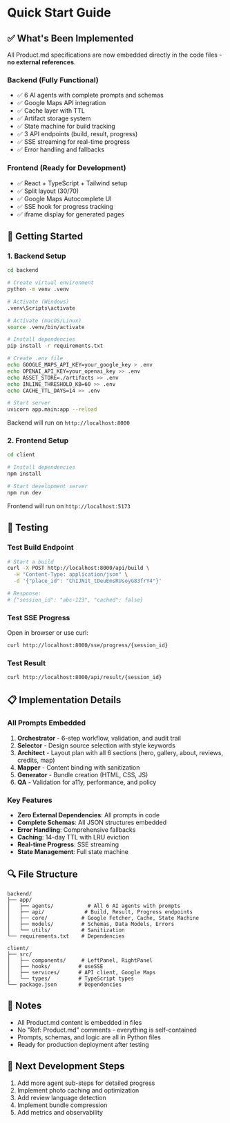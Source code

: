 # Quick Start Guide

## ✅ What's Been Implemented

All Product.md specifications are now embedded directly in the code files - **no external references**.

### Backend (Fully Functional)

- ✅ 6 AI agents with complete prompts and schemas
- ✅ Google Maps API integration
- ✅ Cache layer with TTL
- ✅ Artifact storage system
- ✅ State machine for build tracking
- ✅ 3 API endpoints (build, result, progress)
- ✅ SSE streaming for real-time progress
- ✅ Error handling and fallbacks

### Frontend (Ready for Development)

- ✅ React + TypeScript + Tailwind setup
- ✅ Split layout (30/70)
- ✅ Google Maps Autocomplete UI
- ✅ SSE hook for progress tracking
- ✅ iframe display for generated pages

## 🚀 Getting Started

### 1. Backend Setup

```bash
cd backend

# Create virtual environment
python -m venv .venv

# Activate (Windows)
.venv\Scripts\activate

# Activate (macOS/Linux)
source .venv/bin/activate

# Install dependencies
pip install -r requirements.txt

# Create .env file
echo GOOGLE_MAPS_API_KEY=your_google_key > .env
echo OPENAI_API_KEY=your_openai_key >> .env
echo ASSET_STORE=./artifacts >> .env
echo INLINE_THRESHOLD_KB=60 >> .env
echo CACHE_TTL_DAYS=14 >> .env

# Start server
uvicorn app.main:app --reload
```

Backend will run on `http://localhost:8000`

### 2. Frontend Setup

```bash
cd client

# Install dependencies
npm install

# Start development server
npm run dev
```

Frontend will run on `http://localhost:5173`

## 🧪 Testing

### Test Build Endpoint

```bash
# Start a build
curl -X POST http://localhost:8000/api/build \
  -H "Content-Type: application/json" \
  -d '{"place_id": "ChIJN1t_tDeuEmsRUsoyG83frY4"}'

# Response:
# {"session_id": "abc-123", "cached": false}
```

### Test SSE Progress

Open in browser or use curl:

```bash
curl http://localhost:8000/sse/progress/{session_id}
```

### Test Result

```bash
curl http://localhost:8000/api/result/{session_id}
```

## 📋 Implementation Details

### All Prompts Embedded

1. **Orchestrator** - 6-step workflow, validation, and audit trail
2. **Selector** - Design source selection with style keywords
3. **Architect** - Layout plan with all 6 sections (hero, gallery, about, reviews, credits, map)
4. **Mapper** - Content binding with sanitization
5. **Generator** - Bundle creation (HTML, CSS, JS)
6. **QA** - Validation for a11y, performance, and policy

### Key Features

- **Zero External Dependencies**: All prompts in code
- **Complete Schemas**: All JSON structures embedded
- **Error Handling**: Comprehensive fallbacks
- **Caching**: 14-day TTL with LRU eviction
- **Real-time Progress**: SSE streaming
- **State Management**: Full state machine

## 🔍 File Structure

```
backend/
├── app/
│   ├── agents/           # All 6 AI agents with prompts
│   ├── api/             # Build, Result, Progress endpoints
│   ├── core/           # Google Fetcher, Cache, State Machine
│   ├── models/         # Schemas, Data Models, Errors
│   └── utils/          # Sanitization
└── requirements.txt    # Dependencies

client/
├── src/
│   ├── components/     # LeftPanel, RightPanel
│   ├── hooks/         # useSSE
│   ├── services/      # API client, Google Maps
│   └── types/         # TypeScript types
└── package.json       # Dependencies
```

## 📝 Notes

- All Product.md content is embedded in files
- No "Ref: Product.md" comments - everything is self-contained
- Prompts, schemas, and logic are all in Python files
- Ready for production deployment after testing

## 🎯 Next Development Steps

1. Add more agent sub-steps for detailed progress
2. Implement photo caching and optimization
3. Add review language detection
4. Implement bundle compression
5. Add metrics and observability

